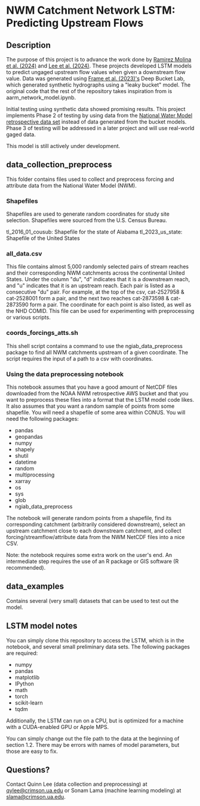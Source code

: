# NWM Catchment Network LSTM: Predicting Upstream Flows

## Description
The purpose of this project is to advance the work done by [Ramirez Molina et al. (2024)](https://github.com/aarm1978/Synthetic_Stream_Gauges) and [Lee et al. (2024)](https://github.com/quinnylee/synthetic_stream_gages). These projects developed LSTM models to predict ungaged upstream flow values when given a downstream flow value. Data was generated using [Frame et al. (2023)'s](https://github.com/NWC-CUAHSI-Summer-Institute/deep_bucket_lab) Deep Bucket Lab, which generated synthetic hydrographs using a "leaky bucket" model. The original code that the rest of the repository takes inspiration from is aarm_network_model.ipynb.

Initial testing using synthetic data showed promising results. This project implements Phase 2 of testing by using data from the [National Water Model retrospective data set](https://github.com/NOAA-Big-Data-Program/bdp-data-docs/blob/main/nwm/README.md) instead of data generated from the bucket models. Phase 3 of testing will be addressed in a later project and will use real-world gaged data.

This model is still actively under development.

## data_collection_preprocess
This folder contains files used to collect and preprocess forcing and attribute data from the National Water Model (NWM).

### Shapefiles
Shapefiles are used to generate random coordinates for study site selection. Shapefiles were sourced from the U.S. Census Bureau.

tl_2016_01_cousub: Shapefile for the state of Alabama
tl_2023_us_state: Shapefile of the United States

### all_data.csv
This file contains almost 5,000 randomly selected pairs of stream reaches and their corresponding NWM catchments across the continental United States. Under the column "du", "d" indicates that it is a downstream reach, and "u" indicates that it is an upstream reach. Each pair is listed as a consecutive "du" pair. For example, at the top of the csv, cat-2527958 & cat-2528001 form a pair, and the next two reaches cat-2873598 & cat-2873590 form a pair. The coordinate for each point is also listed, as well as the NHD COMID. This file can be used for experimenting with preprocessing or various scripts.

### coords_forcings_atts.sh
This shell script contains a command to use the ngiab_data_preprocess package to find all NWM catchments upstream of a given coordinate. The script requires the input of a path to a csv with coordinates. 

### Using the data preprocessing notebook

This notebook assumes that you have a good amount of NetCDF files downloaded from the NOAA NWM retrospective AWS bucket and that you want to preprocess these files into a format that the LSTM model code likes. It also assumes that you want a random sample of points from some shapefile. You will need a shapefile of some area within CONUS. You will need the following packages:
- pandas
- geopandas
- numpy
- shapely
- shutil
- datetime
- random
- multiprocessing
- xarray
- os
- sys
- glob
- ngiab_data_preprocess

The notebook will generate random points from a shapefile, find its corresponding catchment (arbitrarily considered downstream), select an upstream catchment close to each downstream catchment, and collect forcing/streamflow/attribute data from the NWM NetCDF files into a nice CSV.

Note: the notebook requires some extra work on the user's end. An intermediate step requires the use of an R package or GIS software (R recommended).

## data_examples

Contains several (very small) datasets that can be used to test out the model.

## LSTM model notes

You can simply clone this repository to access the LSTM, which is in the notebook, and several small preliminary data sets. 
The following packages are required:
- numpy
- pandas
- matplotlib
- IPython
- math
- torch
- scikit-learn
- tqdm

Additionally, the LSTM can run on a CPU, but is optimized for a machine with a CUDA-enabled GPU or Apple MPS.

You can simply change out the file path to the data at the beginning of section 1.2. There may be errors with names of model parameters, but those are easy to fix.

## Questions?

Contact Quinn Lee (data collection and preprocessing) at qylee@crimson.ua.edu or Sonam Lama (machine learning modeling) at slama@crimson.ua.edu.